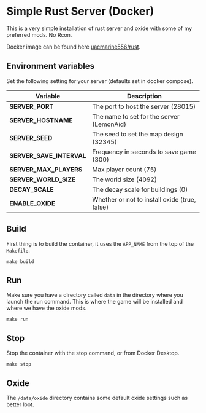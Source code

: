 # Simple Rust Server (Docker)
This is a very simple installation of rust server and oxide with some of my preferred mods. No Rcon. 

Docker image can be found here [uacmarine556/rust](https://hub.docker.com/r/uacmarine556/rust).
## Environment variables
Set the following setting for your server (defaults set in docker compose).

| Variable                 | Description                                   |
| ------------------------ | --------------------------------------------- |
| **SERVER_PORT**          | The port to host the server (28015)           |
| **SERVER_HOSTNAME**      | The name to set for the server (LemonAid)     |
| **SERVER_SEED**          | The seed to set the map design (32345)        |
| **SERVER_SAVE_INTERVAL** | Frequency in seconds to save game (300)       |
| **SERVER_MAX_PLAYERS**   | Max player count (75)                         |
| **SERVER_WORLD_SIZE**    | The world size (4092)                         |
| **DECAY_SCALE**          | The decay scale for buildings (0)             |
| **ENABLE_OXIDE**         | Whether or not to install oxide (true, false) |

## Build
First thing is to build the container, it uses the `APP_NAME` from the top of the `Makefile`.

```make build``` 

## Run
Make sure you have a directory called `data` in the directory where you launch the run command. This is where the game will be installed and where we have the oxide mods.

```make run```

## Stop
Stop the container with the stop command, or from Docker Desktop.

```make stop```

## Oxide
The `/data/oxide` directory contains some default oxide settings such as better loot.
